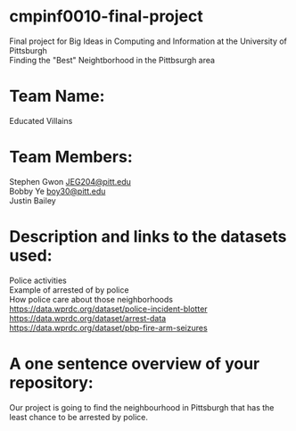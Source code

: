 # cmpinf0010-final-project
Final project for Big Ideas in Computing and Information at the University of Pittsburgh\
Finding the "Best" Neightborhood in the Pittbsurgh area

# Team Name: 
Educated Villains

# Team Members: 
Stephen Gwon JEG204@pitt.edu\
Bobby Ye boy30@pitt.edu\
Justin Bailey

# Description and links to the datasets used:
Police activities\
Example of arrested of by police\
How police care about those neighborhoods\
https://data.wprdc.org/dataset/police-incident-blotter \
https://data.wprdc.org/dataset/arrest-data \
https://data.wprdc.org/dataset/pbp-fire-arm-seizures

# A one sentence overview of your repository:
Our project is going to find the neighbourhood in Pittsburgh that has the least chance to be arrested by police.
